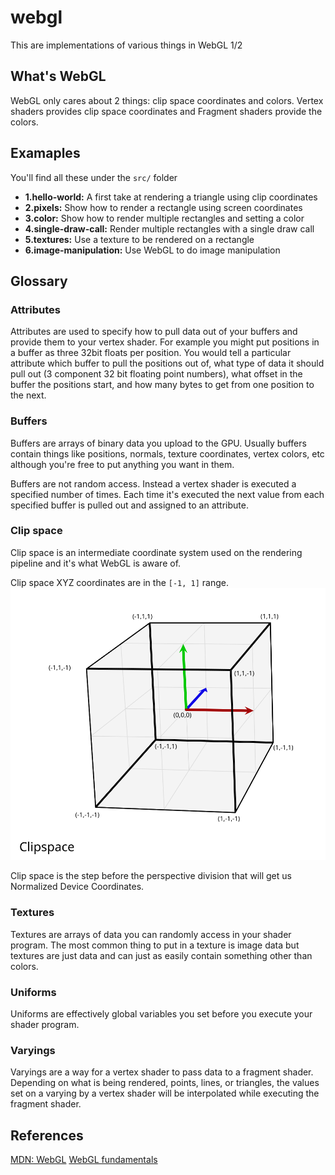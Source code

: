 # webgl

This are implementations of various things in WebGL 1/2

## What's WebGL

WebGL only cares about 2 things: clip space coordinates and colors. Vertex shaders provides clip space coordinates and Fragment shaders provide the colors.

## Examaples

You'll find all these under the `src/` folder

- **1.hello-world:** A first take at rendering a triangle using clip coordinates
- **2.pixels:** Show how to render a rectangle using screen coordinates
- **3.color:** Show how to render multiple rectangles and setting a color
- **4.single-draw-call:** Render multiple rectangles with a single draw call
- **5.textures:** Use a texture to be rendered on a rectangle
- **6.image-manipulation:** Use WebGL to do image manipulation

## Glossary

### Attributes

Attributes are used to specify how to pull data out of your buffers and provide them to your vertex shader. For example you might put positions in a buffer as three 32bit floats per position. You would tell a particular attribute which buffer to pull the positions out of, what type of data it should pull out (3 component 32 bit floating point numbers), what offset in the buffer the positions start, and how many bytes to get from one position to the next.

### Buffers

Buffers are arrays of binary data you upload to the GPU. Usually buffers contain things like positions, normals, texture coordinates, vertex colors, etc although you're free to put anything you want in them.

Buffers are not random access. Instead a vertex shader is executed a specified number of times. Each time it's executed the next value from each specified buffer is pulled out and assigned to an attribute.

### Clip space

Clip space is an intermediate coordinate system used on the rendering pipeline and it's what WebGL is aware of.

Clip space XYZ coordinates are in the `[-1, 1]` range.
![Clip space](images/clip_space_graph.svg)

Clip space is the step before the perspective division that will get us Normalized Device Coordinates.

### Textures

Textures are arrays of data you can randomly access in your shader program. The most common thing to put in a texture is image data but textures are just data and can just as easily contain something other than colors.

### Uniforms

Uniforms are effectively global variables you set before you execute your shader program.

### Varyings

Varyings are a way for a vertex shader to pass data to a fragment shader. Depending on what is being rendered, points, lines, or triangles, the values set on a varying by a vertex shader will be interpolated while executing the fragment shader.

## References

[MDN: WebGL](https://developer.mozilla.org/en-US/docs/Web/API/WebGL_API)
[WebGL fundamentals](https://webglfundamentals.org/)
